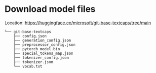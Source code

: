 # Download model files 

Location: https://huggingface.co/microsoft/git-base-textcaps/tree/main

```shell
└── git-base-textcaps
    ├── config.json
    ├── generation_config.json
    ├── preprocessor_config.json
    ├── pytorch_model.bin
    ├── special_tokens_map.json
    ├── tokenizer_config.json
    ├── tokenizer.json
    └── vocab.txt
```